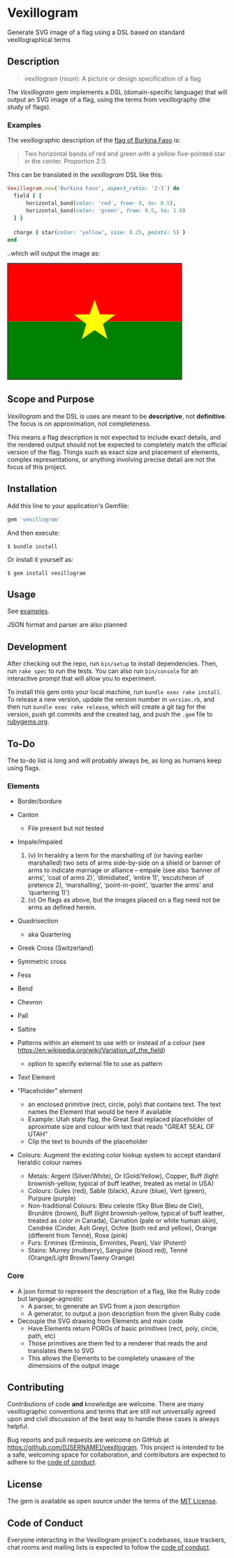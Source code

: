 # Vexillogram

Generate SVG image of a flag using a DSL based on standard vexillographical terms

## Description

> vexillogram (noun): A picture or design specification of a flag

The _Vexillogram_ gem implements a DSL (domain-specific language) that will output an SVG image of a flag, using the terms from vexillography (the study of flags).

### Examples

The vexillographic description of the [flag of Burkina Faso](https://en.wikipedia.org/wiki/Flag_of_Burkina_Faso) is:

> Two horizontal bands of red and green with a yellow five-pointed star in the center. Proportion 2:3.

This can be translated in the _vexillogram_ DSL like this:

```ruby
Vexillogram.new('Burkina Faso', aspect_ratio: '2:3') do
  field { [
      horizontal_band(color: 'red', from: 0, to: 0.5),
      horizontal_band(color: 'green', from: 0.5, to: 1.0)
  ] }

  charge { star(color: 'yellow', size: 0.25, points: 5) }
end
```

..which will output the image as:

![Generated Flag of Burkina Faso](examples/burkina_faso.svg)

## Scope and Purpose

_Vexillogram_ and the DSL is uses are meant to be __descriptive__, not __definitive__. The focus is on approximation, not completeness.

This means a flag description is not expected to include exact details, and the rendered output should not be expected to completely match the official version of the flag. Things such as exact size and placement of elements, complex representations, or anything involving precise detail are not the focus of this project.

## Installation

Add this line to your application's Gemfile:

```ruby
gem 'vexillogram'
```

And then execute:

    $ bundle install

Or install it yourself as:

    $ gem install vexillogram

## Usage

See [examples](/examples).

JSON format and parser are also planned

## Development

After checking out the repo, run `bin/setup` to install dependencies. Then, run `rake spec` to run the tests. You can also run `bin/console` for an interactive prompt that will allow you to experiment.

To install this gem onto your local machine, run `bundle exec rake install`. To release a new version, update the version number in `version.rb`, and then run `bundle exec rake release`, which will create a git tag for the version, push git commits and the created tag, and push the `.gem` file to [rubygems.org](https://rubygems.org).

## To-Do

The to-do list is long and will probably always be, as long as humans keep using flags.

### Elements

* Border/bordure
* Canton
  - File present but not tested
* Impale/Impaled
  1. (v) In heraldry a term for the marshalling of (or having earlier marshalled) two sets of arms side-by-side on a shield or banner of arms to indicate marriage or alliance – empale (see also ‘banner of arms’, ‘coat of arms 2)’, ‘dimidiated’, ‘entire 1)’, ‘escutcheon of pretence 2), ‘marshalling’, ‘point-in-point’, ‘quarter the arms’ and ‘quartering 1)’)
  2. (v) On flags as above, but the images placed on a flag need not be arms as defined herein.
* Quadrisection
  - aka Quartering
* Greek Cross (Switzerland)
* Symmetric cross
* Fess
* Bend
* Chevron
* Pall
* Saltire

* Patterns within an element to use with or instead of a colour (see https://en.wikipedia.org/wiki/Variation_of_the_field)
  * option to specify external file to use as pattern

* Text Element

* "Placeholder" element
  - an enclosed primitive (rect, circle, poly) that contains text. The text names the Element that would be here if available
  - Example: Utah state flag, the Great Seal replaced placeholder of aproximate size and colour with text that reads "GREAT SEAL OF UTAH"
  - Clip the text to bounds of the placeholder

* Colours: Augment the existing color lookup system to accept standard heraldic colour names
    - Metals: Argent (Silver/White), Or (Gold/Yellow), Copper, Buff (light brownish-yellow, typical of buff leather, treated as metal in USA)
    - Colours: Gules (red), Sable (black), Azure (blue), Vert (green), Purpure (purple)
    - Non-traditional Colours: Bleu celeste (Sky Blue Bleu de Ciel), Brunâtre (brown), Buff (light brownish-yellow, typical of buff leather, treated as color in Canada), Carnation (pale or white human skin), Cendrée (Cinder, Ash Grey), Ochre (both red and yellow), Orange (different from Tenné), Rose (pink)
    - Furs: Ermines (Erminois, Erminites, Pean), Vair (Potent)
    - Stains: Murrey (mulberry), Sanguine (blood red), Tenné (Orange/Light Brown/Tawny Orange)
### Core

* A json format to represent the description of a flag, like the Ruby code but language-agnostic
  - A parser, to generate an SVG from a json description
  - A generator, to output a json description from the given Ruby code
* Decouple the SVG drawing from Elements and main code
  - Have Elements return POROs of basic primitives (rect, poly, circle, path, etc)
  - Those primitives are them fed to a renderer that reads the and translates them to SVG
  - This allows the Elements to be completely unaware of the dimensions of the output image

## Contributing

Contributions of code **and** knowledge are welcome. There are many vexillographic conventions and terms that are still not universally agreed upon and civil discussion of the best way to handle these cases is always helpful.

Bug reports and pull requests are welcome on GitHub at https://github.com/[USERNAME]/vexillogram. This project is intended to be a safe, welcoming space for collaboration, and contributors are expected to adhere to the [code of conduct](https://github.com/[USERNAME]/vexillogram/blob/main/CODE_OF_CONDUCT.md).

## License

The gem is available as open source under the terms of the [MIT License](https://opensource.org/licenses/MIT).

## Code of Conduct

Everyone interacting in the Vexillogram project's codebases, issue trackers, chat rooms and mailing lists is expected to follow the [code of conduct](https://github.com/[USERNAME]/vexillogram/blob/main/CODE_OF_CONDUCT.md).
